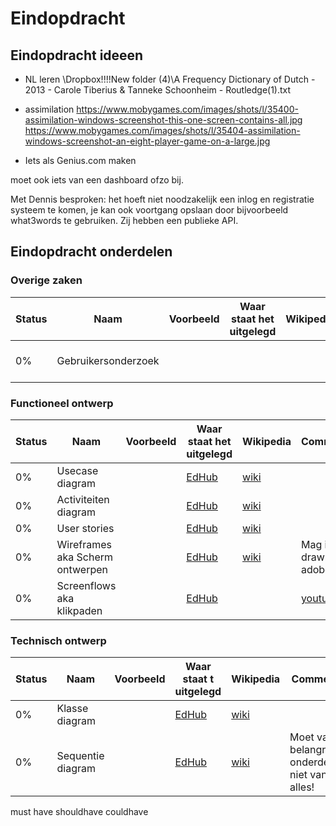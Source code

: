# Eindopdracht

## Eindopdracht ideeen

* NL leren   \Dropbox\!!!!New folder (4)\A Frequency Dictionary of Dutch - 2013 -  Carole Tiberius & Tanneke Schoonheim - Routledge(1).txt

* assimilation
https://www.mobygames.com/images/shots/l/35400-assimilation-windows-screenshot-this-one-screen-contains-all.jpg
https://www.mobygames.com/images/shots/l/35404-assimilation-windows-screenshot-an-eight-player-game-on-a-large.jpg

* Iets als Genius.com maken

moet ook iets van een dashboard ofzo bij.

Met Dennis besproken: het hoeft niet noodzakelijk een inlog en registratie systeem te komen, je kan ook voortgang opslaan door bijvoorbeeld what3words te gebruiken.
Zij hebben een publieke API.

## Eindopdracht onderdelen

### Overige zaken
| Status | Naam                 | Voorbeeld | Waar staat het uitgelegd | Wikipedia                                      | Comments
|--------|----------------------|-----------|--------------------------|------------------------------------------------| --------------
| 0%     | Gebruikersonderzoek  |           |                          |                                                | (2 mensen goed genoeg)

### Functioneel ontwerp

| Status | Naam                 | Voorbeeld | Waar staat het uitgelegd | Wikipedia                                      | Comments
|--------|----------------------|-----------|--------------------------|------------------------------------------------| --------------
| 0%     | Usecase diagram      |           | [EdHub](https://edhub.novi.nl/study/courses/279/content/6297) | [wiki](https://en.wikipedia.org/wiki/Use_case_diagram) |
| 0%     | Activiteiten diagram |           | [EdHub](https://edhub.novi.nl/study/courses/279/content/6320) | [wiki](https://en.wikipedia.org/wiki/Activity_diagram) |
| 0%     | User stories         |           | [EdHub](https://edhub.novi.nl/study/courses/314/content/7272) | [wiki](https://en.wikipedia.org/wiki/User_story)       |
| 0%     | Wireframes aka Scherm ontwerpen | | [EdHub](https://edhub.novi.nl/study/courses/314/content/7275) | [wiki](https://en.wikipedia.org/wiki/User_interface_design) | Mag in draw.io of adobe XD
| 0%     | Screenflows aka klikpaden |      | [EdHub](https://edhub.novi.nl/study/courses/314/content/7274) |  | [youtube](https://youtu.be/ZKIIubRSdZ8)  | Mag in draw.io of adobe XD

### Technisch ontwerp
| Status | Naam | Voorbeeld | Waar staat t uitgelegd | Wikipedia | Comments 
|--------|------|-----------|------------------------|-----------|-----------
| 0%     |Klasse diagram | | [EdHub](https://edhub.novi.nl/study/courses/279/content/6283) | [wiki](https://en.wikipedia.org/wiki/Class_diagram) | 
| 0%     |Sequentie diagram | | [EdHub](https://edhub.novi.nl/study/courses/279/content/6303) | [wiki](https://en.wikipedia.org/wiki/Sequence_diagram) | Moet van 2 belangrijke onderdelen, niet van alles!


must have shouldhave couldhave
